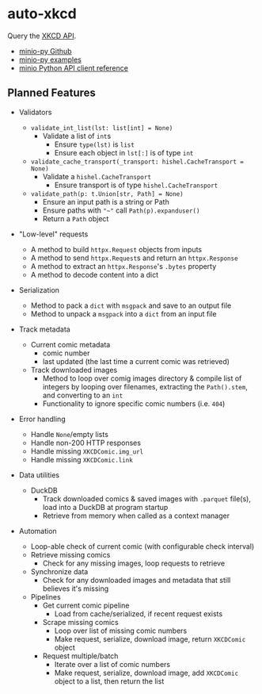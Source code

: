 # auto-xkcd

Query the [XKCD API](https://xkcd.com/json.html).

- [minio-py Github](https://github.com/minio/minio-py)
- [minio-py examples](https://github.com/minio/minio-py/tree/master/examples)
- [minio Python API client reference](https://min.io/docs/minio/linux/developers/python/API.html)

## Planned Features

- Validators
  - `validate_int_list(lst: list[int] = None)`
    - Validate a list of `int`s
      - Ensure `type(lst)` is `list`
      - Ensure each object in `lst[:]` is of type `int`
  - `validate_cache_transport(_transport: hishel.CacheTransport = None)`
    - Validate a `hishel.CacheTransport`
      - Ensure transport is of type `hishel.CacheTransport`
  - `validate_path(p: t.Union[str, Path] = None)`
    - Ensure an input path is a string or Path
    - Ensure paths with `"~"` call `Path(p).expanduser()`
    - Return a `Path` object

- "Low-level" requests
  - A method to build `httpx.Request` objects from inputs
  - A method to send `httpx.Request`s and return an `httpx.Response`
  - A method to extract an `httpx.Response`'s `.bytes` property
  - A method to decode content into a dict

- Serialization
  - Method to pack a `dict` with `msgpack` and save to an output file
  - Method to unpack a `msgpack` into a `dict` from an input file

- Track metadata
  - Current comic metadata
    - comic number
    - last updated (the last time a current comic was retrieved)
  - Track downloaded images
    - Method to loop over comig images directory & compile list of integers by looping over filenames, extracting the `Path().stem`, and converting to an `int`
    - Functionality to ignore specific comic numbers (i.e. `404`)

- Error handling
  - Handle `None`/empty lists
  - Handle non-200 HTTP responses
  - Handle missing `XKCDComic.img_url`
  - Handle missing `XKCDComic.link`

- Data utilities
  - DuckDB
    - Track downloaded comics & saved images with `.parquet` file(s), load into a DuckDB at program startup
    - Retrieve from memory when called as a context manager

- Automation
  - Loop-able check of current comic (with configurable check interval)
  - Retrieve missing comics
    - Check for any missing images, loop requests to retrieve
  - Synchronize data
    - Check for any downloaded images and metadata that still believes it's missing
  - Pipelines
    - Get current comic pipeline
      - Load from cache/serialized, if recent request exists
    - Scrape missing comics
      - Loop over list of missing comic numbers
      - Make request, serialize, download image, return `XKCDComic` object
    - Request multiple/batch
      - Iterate over a list of comic numbers
      - Make request, serialize, download image, add `XKCDComic` object to a list, then return the list
